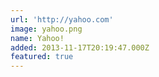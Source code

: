 ```yaml
---
url: 'http://yahoo.com'
image: yahoo.png
name: Yahoo!
added: 2013-11-17T20:19:47.000Z
featured: true
---
```

